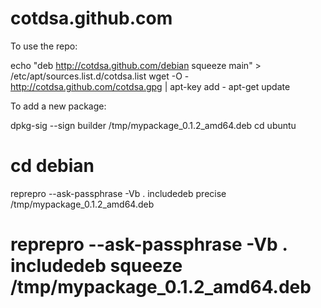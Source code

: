 cotdsa.github.com
=================

To use the repo:

echo "deb http://cotdsa.github.com/debian squeeze main" > /etc/apt/sources.list.d/cotdsa.list
wget -O - http://cotdsa.github.com/cotdsa.gpg | apt-key add -
apt-get update

To add a new package:

dpkg-sig --sign builder /tmp/mypackage_0.1.2_amd64.deb
cd ubuntu
# cd debian
reprepro --ask-passphrase -Vb . includedeb precise /tmp/mypackage_0.1.2_amd64.deb
# reprepro --ask-passphrase -Vb . includedeb squeeze /tmp/mypackage_0.1.2_amd64.deb
